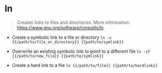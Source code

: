 # ln
> Creates links to files and directories.
> More information: <https://www.gnu.org/software/coreutils/ln>.

- Create a symbolic link to a file or directory
`ln -s {{/path/to/file_or_directory}} {{path/to/symlink}}`

- Overwrite an existing symbolic link to point to a different file
`ln -sf {{/path/to/new_file}} {{path/to/symlink}}`

- Create a hard link to a file
`ln {{/path/to/file}} {{path/to/hardlink}}`
